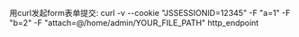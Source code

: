 用curl发起form表单提交:
curl -v --cookie "JSSESSIONID=12345" -F "a=1" -F "b=2" -F "attach=@/home/admin/YOUR_FILE_PATH" http_endpoint
